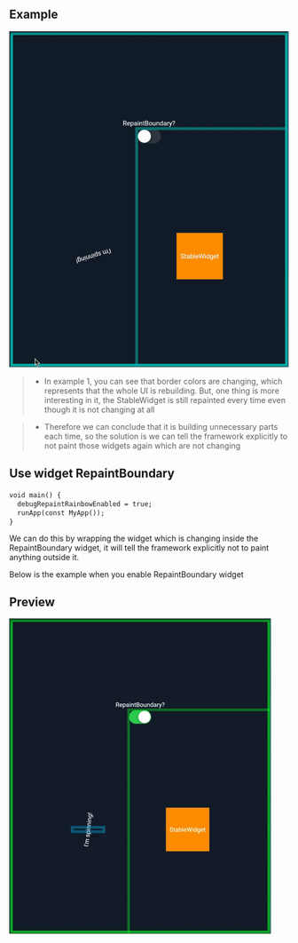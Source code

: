 

## Example
![repaint_boundar](resources/gif/repaint_boundary.gif)

> - In example 1, you can see that border colors are changing, which represents that the whole UI is rebuilding. But, one thing is more interesting in it, the StableWidget is still repainted every time even though it is not changing at all

> - Therefore we can conclude that it is building unnecessary parts each time, so the solution is we can tell the framework explicitly to not paint those widgets again which are not changing

## Use widget RepaintBoundary
```
void main() {
  debugRepaintRainbowEnabled = true;
  runApp(const MyApp());
}
```

We can do this by wrapping the widget which is changing inside the RepaintBoundary widget, it will tell the framework explicitly not to paint anything outside it.

Below is the example when you enable RepaintBoundary widget

## Preview

![repaint_boundar](resources/gif/repaint_boundary_2.gif)


